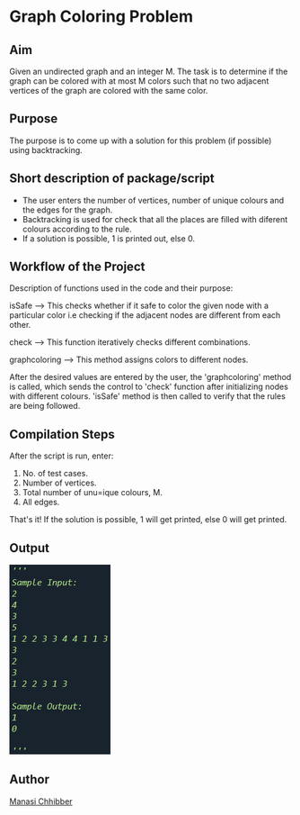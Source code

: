 # Graph Coloring Problem

## Aim

Given an undirected graph and an integer M. The task is to determine if the graph can be colored with at most M colors such that no two adjacent vertices of the graph are colored with the same color.


## Purpose

The purpose is to come up with a solution for this problem (if possible) using backtracking.


## Short description of package/script

- The user enters the number of vertices, number of unique colours and the edges for the graph.
- Backtracking is used for check that all the places are filled with diferent colours according to the rule.
- If a solution is possible, 1 is printed out, else 0.


## Workflow of the Project

Description of functions used in the code and their purpose:

isSafe --> This checks whether if it safe to color the given node with a particular color i.e checking if the adjacent nodes are different from each other.

check --> This function iteratively checks different combinations.

graphcoloring --> This method assigns colors to different nodes. 

After the desired values are entered by the user, the 'graphcoloring' method is called, which sends the control to 'check' function after initializing nodes with different colours. 'isSafe' method is then called to verify that the rules are being followed.


## Compilation Steps

After the script is run, enter:

1. No. of test cases.
2. Number of vertices.
3. Total number of unu=ique colours, M.
4. All edges.

That's it! If the solution is possible, 1 will get printed, else 0 will get printed.


## Output

<img src="../Graph Coloring Problem/Images/ss.png">


## Author

[Manasi Chhibber](https://github.com/Manasi2001)
